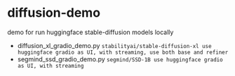 # diffusion-demo
demo for run huggingface stable-diffusion models locally

- diffusion_xl_gradio_demo.py `stabilityai/stable-diffusion-xl use huggingface gradio as UI, with streaming, use both base and refiner`
- segmind_ssd_gradio_demo.py `segmind/SSD-1B use huggingface gradio as UI, with streaming`
